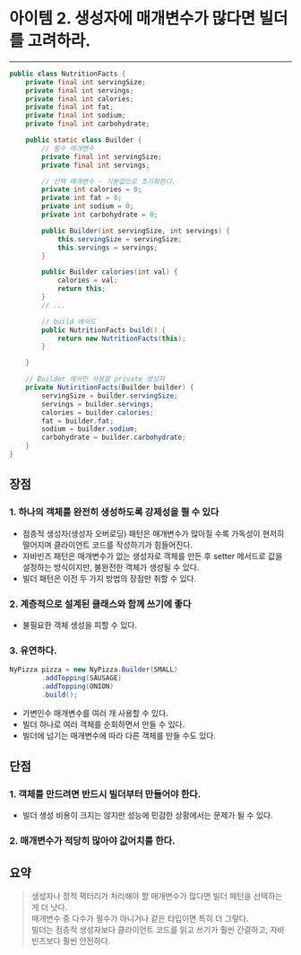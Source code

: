 # 아이템 2. 생성자에 매개변수가 많다면 빌더를 고려하라.

------

```java
public class NutritionFacts {
    private final int servingSize;
    private final int servings;
    private final int calories;
    private final int fat;
    private final int sodium;
    private final int carbohydrate;

    public static class Builder {
        // 필수 매개변수
        private final int servingSize;
        private final int servings;

        // 선택 매개변수 - 기본값으로 초기화한다.
        private int calories = 0;
        private int fat = 0;
        private int sodium = 0;
        private int carbohydrate = 0;

        public Builder(int servingSize, int servings) {
            this.servingSize = servingSize;
            this.servings = servings;
        }

        public Builder calories(int val) {
            calories = val;
            return this;
        }
        // ...

        // build 메서드
        public NutritionFacts build() {
            return new NutritionFacts(this);
        }

    }

    // Builder 에서만 사용할 private 생성자
    private NutiritionFacts(Builder builder) {
        servingSize = builder.servingSize;
        servings = builder.servings;
        calories = builder.calories;
        fat = builder.fat;
        sodium = builder.sodium;
        carbohydrate = builder.carbohydrate;
    }
}
```

## 장점

### 1. 하나의 객체를 완전히 생성하도록 강제성을 띌 수 있다

- 점층적 생성자(생성자 오버로딩) 패턴은 매개변수가 많아질 수록 가독성이 현저히 떨어지며 클라이언트 코드를 작성하기가 힘들어진다.
- 자바빈즈 패턴은 매개변수가 없는 생성자로 객체를 만든 후 setter 메서드로 값을 설정하는 방식이지만, 불완전한 객체가 생성될 수 있다.
- 빌더 패턴은 이전 두 가지 방법의 장점만 취할 수 있다.

### 2. 계층적으로 설계된 클래스와 함께 쓰기에 좋다

- 불필요한 객체 생성을 피할 수 있다.

### 3. 유연하다.

```java
NyPizza pizza = new NyPizza.Builder(SMALL)
        .addTopping(SAUSAGE)
        .addTopping(ONION)
        .build();
```
- 가변인수 매개변수를 여러 개 사용할 수 있다.
- 빌더 하나로 여러 객체를 순회하면서 만들 수 있다.
- 빌더에 넘기는 매개변수에 따라 다른 객체를 만들 수도 있다.

## 단점

### 1. 객체를 만드려면 반드시 빌더부터 만들어야 한다.

- 빌더 생성 비용이 크지는 않지만 성능에 민감한 상황에서는 문제가 될 수 있다.

### 2. 매개변수가 적당히 많아야 값어치를 한다.

## 요약

> 생성자나 정적 팩터리가 처리해야 할 매개변수가 많다면 빌더 패턴을 선택하는 게 더 낫다.  
> 매개변수 중 다수가 필수가 아니거나 같은 타입이면 특히 더 그렇다.  
> 빌더는 점층적 생성자보다 클라이언트 코드를 읽고 쓰기가 훨씬 간결하고, 자바빈즈보다 훨씬 안전하다.
